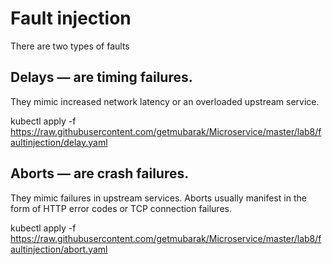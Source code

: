 # Fault injection 

There are two types of faults 

## Delays — are timing failures.
They mimic increased network latency or an overloaded upstream service. 

kubectl apply -f https://raw.githubusercontent.com/getmubarak/Microservice/master/lab8/faultinjection/delay.yaml

## Aborts — are crash failures. 
They mimic failures in upstream services. Aborts usually manifest in the form of HTTP error codes or TCP connection failures.

kubectl apply -f https://raw.githubusercontent.com/getmubarak/Microservice/master/lab8/faultinjection/abort.yaml

